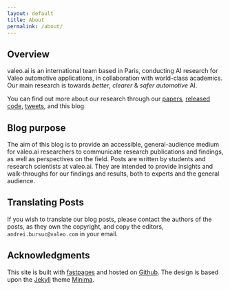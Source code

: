 ```yaml
---
layout: default
title: About
permalink: /about/
---
```


## Overview
valeo.ai is an international team based in Paris, conducting AI research for Valeo automotive applications, in collaboration with world-class academics. Our main research is towards *better*, *clearer* & *safer automotive* AI. 

You can find out more about our research through our [papers](https://ptrckprz.github.io/vaipub), [released code](https://github.com/valeoai), [tweets](https://twitter.com/valeoai), and this blog.

## Blog purpose
The aim of this blog is to provide an accessible, general-audience medium for valeo.ai researchers to communicate research publications and findings, as well as perspectives on the field. Posts are written by students and research scientists at valeo.ai. They are intended to provide insights and walk-throughs for our findings and results, both to experts and the general audience.

## Translating Posts
If you wish to translate our blog posts, please contact the authors of the posts, as they own the copyright, and copy the editors, `andrei.bursuc@valeo.com` in your email.

## Acknowledgments
This site is built with [fastpages](https://fastpages.fast.ai/) and hosted on [Github](https://github.com/).
The design is based upon the [Jekyll](https://jekyllrb.com/) theme [Minima](https://github.com/jekyll/minima). 
